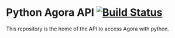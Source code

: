 # Python Agora API [![Build Status](https://travis-ci.org/gyrofx/gtagora-connector-py.svg?branch=master)](https://travis-ci.org/gyrofx/gtagora-connector-py)

This repository is the home of the API to access Agora with python.
